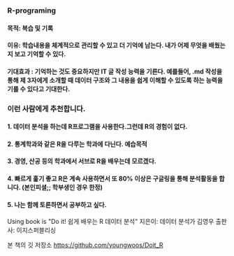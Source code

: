 ### R-programing

#### 목적: 복습 및 기록
#### 이유: 학습내용을 체계적으로 관리할 수 있고 더 기억에 남는다. 내가 어제 무엇을 배웠는지 보고 기억할 수 있다. 
#### 기대효과 : 기억하는 것도 중요하지만 IT 글 작성 능력을 기른다. 예를들어, .md 작성을 통해 제 3자에게 소개할 때 데이터 구조와 그 내용을 쉽게 이해할 수 있도록 하는 능력을 기를 수 있다고 기대한다.

### 이런 사람에게 추천합니다.
#### 1. 데이터 분석을 하는데 R프로그램을 사용한다.그런데 R의 경험이 없다.
#### 2. 통계학과와 같은 R을 다루는 학과에 다닌다. 예습목적
#### 3. 경영, 산공 등의 학과에서 서브로 R을 배우는데 모르겠다.
#### 4. 빠르게 훑기 좋고 R은 계속 사용하면서 또 80% 이상은 구글링을 통해 분석활동을 합니다. (본인피셜;; 학부생인 경우 한정)
#### 5. 나는 함께 토론하면서 공부하고 싶다.

  Using book is
  "Do it! 쉽게 배우는 R 데이터 분석"
  지은이: 데이터 분석가 김영우
  출판사: 이지스퍼블리싱

본 책의 깃 저장소
https://github.com/youngwoos/Doit_R
